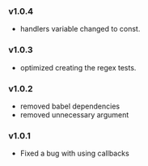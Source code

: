 
### v1.0.4

- handlers variable changed to const.

### v1.0.3

- optimized creating the regex tests.

### v1.0.2

- removed babel dependencies
- removed unnecessary argument

### v1.0.1

- Fixed a bug with using callbacks
